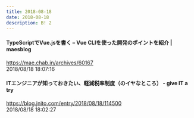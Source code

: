 ```yaml
---
title: 2018-08-18
date: 2018-08-18
description: B! 2
---
```


#### TypeScriptでVue.jsを書く – Vue CLIを使った開発のポイントを紹介 | maesblog
https://mae.chab.in/archives/60167<br>
2018/08/18 18:07:16<br>


#### ITエンジニアが知っておきたい、軽減税率制度（のイヤなところ） - give IT a try
https://blog.jnito.com/entry/2018/08/18/114500<br>
2018/08/18 18:02:27<br>



